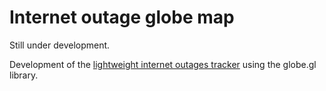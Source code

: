 # Internet outage globe map

Still under development.

Development of the [lightweight internet outages tracker](https://internetoutages.netlify.app/) using the globe.gl library.
